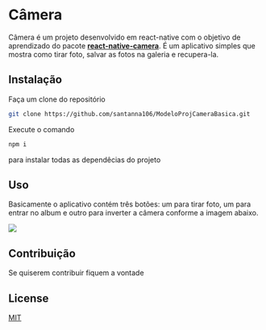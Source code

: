 # Câmera

Câmera é um projeto desenvolvido em react-native com o objetivo de aprendizado do pacote **[react-native-camera](https://react-native-camera.github.io/react-native-camera/)**. É um aplicativo simples que mostra como tirar foto, salvar as fotos na galeria e recupera-la. 


## Instalação

Faça um clone do repositório

```bash
git clone https://github.com/santanna106/ModeloProjCameraBasica.git
```
Execute o comando 

```bash
npm i
```
para instalar todas as dependêcias do projeto

## Uso

Basicamente o aplicativo contém três botões: um para tirar foto, um para entrar no album e outro para inverter a câmera conforme a imagem abaixo.

![](C:\Gabriel\Projetos\Blog\github\AppCamera.jpg)



## Contribuição
Se quiserem contribuir fiquem a vontade

## License
[MIT](https://choosealicense.com/licenses/mit/)